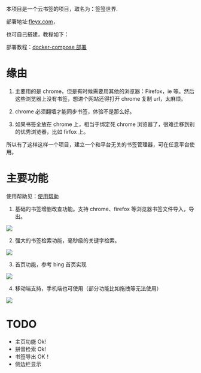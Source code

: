 本项目是一个云书签的项目，取名为：签签世界.

部署地址:[fleyx.com](https://fleyx.com)，

也可自己搭建，教程如下：

部署教程：[docker-compose 部署](https://github.com/FleyX/bookmark/blob/master/DEPLOY.md)

# 缘由

1. 主要用的是 chrome，但是有时候需要用其他的浏览器：Firefox，ie 等。然后这些浏览器上没有书签，想进个网站还得打开 chrome 复制 url，太麻烦。

2. chrome 必须翻墙才能同步书签，体验不是那么好。

3. 如果书签全放在 chrome 上，相当于绑定死 chrome 浏览器了，很难迁移到别的优秀浏览器，比如 firfox 上。

所以有了这样这样一个项目，建立一个和平台无关的书签管理器，可在任意平台使用。

# 主要功能

使用帮助见：[使用帮助](https://github.com/FleyX/bookmark/blob/master/HELP.md)

1. 基础的书签增删改查功能。支持 chrome、firefox 等浏览器书签文件导入，导出。

![](https://qiniupic.fleyx.com/blog/20220329214126.png?imageView2/2/w/1920)

2. 强大的书签检索功能，毫秒级的关键字检索。

![](https://qiniupic.fleyx.com/blog/20220329214210.png?imageView2/2/w/1920)

3. 首页功能，参考 bing 首页实现

![](https://qiniupic.fleyx.com/blog/20220329214236.png?imageView2/2/w/1920)

4. 移动端支持，手机端也可使用（部分功能比如拖拽等无法使用）

![](https://qiniupic.fleyx.com/blog/20220329214312.png?imageView2/2/w/1920)

# TODO

- 主页功能 Ok!
- 拼音检索 Ok!
- 书签导出 OK！
- 侧边栏显示
